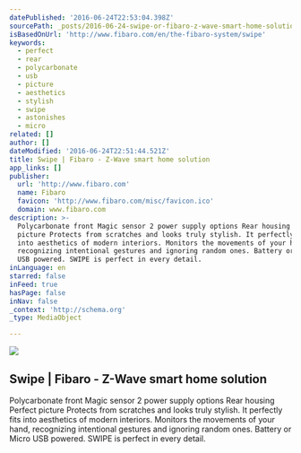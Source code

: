 ```yaml
---
datePublished: '2016-06-24T22:53:04.398Z'
sourcePath: _posts/2016-06-24-swipe-or-fibaro-z-wave-smart-home-solution.md
isBasedOnUrl: 'http://www.fibaro.com/en/the-fibaro-system/swipe'
keywords:
  - perfect
  - rear
  - polycarbonate
  - usb
  - picture
  - aesthetics
  - stylish
  - swipe
  - astonishes
  - micro
related: []
author: []
dateModified: '2016-06-24T22:51:44.521Z'
title: Swipe | Fibaro - Z-Wave smart home solution
app_links: []
publisher:
  url: 'http://www.fibaro.com'
  name: Fibaro
  favicon: 'http://www.fibaro.com/misc/favicon.ico'
  domain: www.fibaro.com
description: >-
  Polycarbonate front Magic sensor 2 power supply options Rear housing Perfect
  picture Protects from scratches and looks truly stylish. It perfectly fits
  into aesthetics of modern interiors. Monitors the movements of your hand,
  recognizing intentional gestures and ignoring random ones. Battery or Micro
  USB powered. SWIPE is perfect in every detail.
inLanguage: en
starred: false
inFeed: true
hasPage: false
inNav: false
_context: 'http://schema.org'
_type: MediaObject

---
```

<article style=""><img src="https://imgflo.herokuapp.com/graph/vahj1ThiexotieMo/88a2806d26de988752de3165092d6018/croprotate.jpg?cropheight=1705&amp;cropwidth=2560&amp;degrees=0&amp;input=http%3A%2F%2Fwww.fibaro.com%2Fsites%2Fall%2Fthemes%2Ffibaro%2Fimages%2Fswipe%2Fen%2F5_structure.jpg&amp;x=0&amp;y=0" /><h1>Swipe | Fibaro - Z-Wave smart home solution</h1><p>Polycarbonate front Magic sensor 2 power supply options Rear housing Perfect picture Protects from scratches and looks truly stylish. It perfectly fits into aesthetics of modern interiors. Monitors the movements of your hand, recognizing intentional gestures and ignoring random ones. Battery or Micro USB powered. SWIPE is perfect in every detail.</p></article>